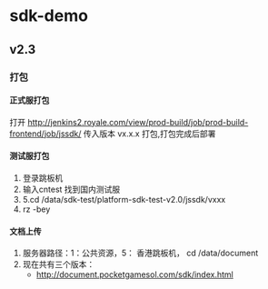 # sdk-demo

## v2.3 

### 打包

#### 正式服打包

打开 http://jenkins2.royale.com/view/prod-build/job/prod-build-frontend/job/jssdk/  传入版本 vx.x.x 打包,打包完成后部署

#### 测试服打包

1. 登录跳板机
2. 输入cntest 找到国内测试服
3. 5.cd /data/sdk-test/platform-sdk-test-v2.0/jssdk/vxxx
4. rz -bey 

#### 文档上传

1. 服务器路径：1：公共资源，5： 香港跳板机， cd /data/document
2. 现在共有三个版本： 
   - http://document.pocketgamesol.com/sdk/index.html 

